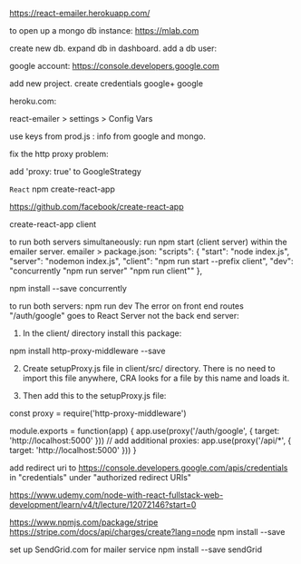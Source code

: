 https://react-emailer.herokuapp.com/

to open up a mongo db instance:
https://mlab.com

create new db.
expand db in dashboard.
add a db user:

google account:
https://console.developers.google.com

add new project.
create credentials
google+
google

heroku.com:

react-emailer > settings > Config Vars

use keys from prod.js  : info from google and mongo.

fix the http proxy problem:

add 'proxy: true' to GoogleStrategy

```React```
npm create-react-app

https://github.com/facebook/create-react-app

create-react-app client

to run both servers simultaneously:
run npm start (client server) within the emailer server.
emailer > package.json:
"scripts": {
  "start": "node index.js",
  "server": "nodemon index.js",
  "client": "npm run start --prefix client",
  "dev": "concurrently \"npm run server\" \"npm run client\""
},

npm install --save concurrently

to run both servers:  npm run dev
The error  on front end routes "/auth/google" goes to React Server not the back end server:

1) In the client/ directory install this package:

npm install http-proxy-middleware --save

2) Create setupProxy.js file in client/src/ directory. There is no need to import this file anywhere, CRA looks for a file by this name and loads it.

3) Then add this to the setupProxy.js file:

const proxy = require('http-proxy-middleware')

module.exports = function(app) {
    app.use(proxy('/auth/google', { target: 'http://localhost:5000' }))
    // add additional proxies:
    app.use(proxy('/api/*', { target: 'http://localhost:5000' }))
}

add redirect uri to https://console.developers.google.com/apis/credentials in "credentials" under "authorized redirect URIs"

https://www.udemy.com/node-with-react-fullstack-web-development/learn/v4/t/lecture/12072146?start=0


https://www.npmjs.com/package/stripe
https://stripe.com/docs/api/charges/create?lang=node
npm install --save


set up SendGrid.com for mailer service
npm install --save sendGrid
